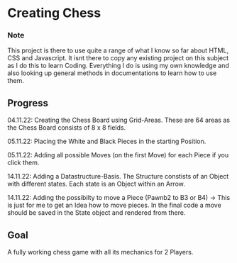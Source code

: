 # Creating Chess

### Note

This project is there to use quite a range of what I know so far about HTML, CSS and Javascript.
It isnt there to copy any existing project on this subject as I do this to learn Coding. Everything I do is using my own knowledge and also looking up general methods in documentations to learn how to use them.

## Progress

04.11.22: Creating the Chess Board using Grid-Areas. These are 64 areas as the Chess Board consists of 8 x 8 fields.

05.11.22: Placing the White and Black Pieces in the starting Position.

05.11.22: Adding all possible Moves (on the first Move) for each Piece if you click them.

14.11.22: Adding a Datastructure-Basis. The Structure constists of an Object with different states. Each state is an Object within an Arrow.

14.11.22: Adding the possibilty to move a Piece (Pawnb2 to B3 or B4)
-> This is just for me to get an Idea how to move pieces. In the final code a move should be saved in the State object and rendered from there.

## Goal

A fully working chess game with all its mechanics for 2 Players.
